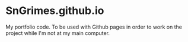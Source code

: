 # SnGrimes.github.io

My portfolio code. To be used with Github pages in order to work on the project while I'm not at my main computer.
